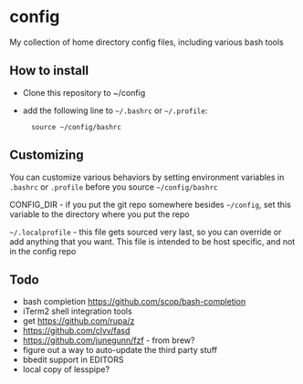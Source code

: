 # config
My collection of home directory config files, including various bash tools

## How to install

- Clone this repository to ~/config
- add the following line to ```~/.bashrc``` or ```~/.profile```:

        source ~/config/bashrc

## Customizing

You can customize various behaviors by setting environment variables in
```.bashrc``` or ```.profile``` before you source ```~/config/bashrc```

CONFIG_DIR - if you put the git repo somewhere besides ```~/config```, set
this variable to the directory where you put the repo

```~/.localprofile``` - this file gets sourced very last, so you can
override or add anything that you want. This file is intended to be host
specific, and not in the config repo




## Todo

- bash completion https://github.com/scop/bash-completion
- iTerm2 shell integration tools
- get https://github.com/rupa/z
- https://github.com/clvv/fasd
- https://github.com/junegunn/fzf - from brew?
- figure out a way to auto-update the third party stuff
- bbedit support in EDITORS
- local copy of lesspipe?

